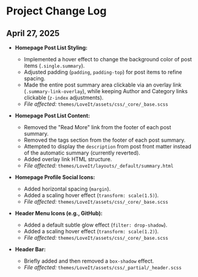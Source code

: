 # Project Change Log

## April 27, 2025

- **Homepage Post List Styling:**
  - Implemented a hover effect to change the background color of post items (`.single.summary`).
  - Adjusted padding (`padding`, `padding-top`) for post items to refine spacing.
  - Made the entire post summary area clickable via an overlay link (`.summary-link-overlay`), while keeping Author and Category links clickable (`z-index` adjustments).
  - *File affected:* `themes/LoveIt/assets/css/_core/_base.scss`

- **Homepage Post List Content:**
  - Removed the "Read More" link from the footer of each post summary.
  - Removed the tags section from the footer of each post summary.
  - Attempted to display the `description` from post front matter instead of the automatic summary (currently reverted).
  - Added overlay link HTML structure.
  - *File affected:* `themes/LoveIt/layouts/_default/summary.html`

- **Homepage Profile Social Icons:**
  - Added horizontal spacing (`margin`).
  - Added a scaling hover effect (`transform: scale(1.5)`).
  - *File affected:* `themes/LoveIt/assets/css/_core/_base.scss`

- **Header Menu Icons (e.g., GitHub):**
  - Added a default subtle glow effect (`filter: drop-shadow`).
  - Added a scaling hover effect (`transform: scale(1.2)`).
  - *File affected:* `themes/LoveIt/assets/css/_core/_base.scss`

- **Header Bar:**
  - Briefly added and then removed a `box-shadow` effect.
  - *File affected:* `themes/LoveIt/assets/css/_partial/_header.scss`
